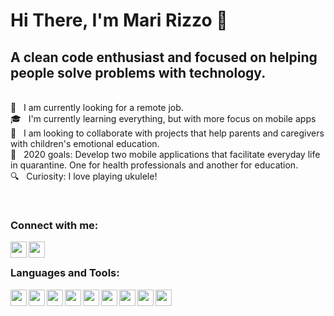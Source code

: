 # Hi There, I'm Mari Rizzo 👋

## A clean code enthusiast and focused on helping people solve problems with technology.

<br/> :satellite: &nbsp; I am currently looking for a remote job.
<br/> :mortar_board: &nbsp; I'm currently learning everything, but with more focus on mobile apps
<br/> :handshake: &nbsp; I am looking to collaborate with projects that help parents and caregivers with children's emotional education.
<br/> :dart: &nbsp; 2020 goals: Develop two mobile applications that facilitate everyday life in quarantine. One for health professionals and another for education.
<br/> :mag: &nbsp; Curiosity: I love playing ukulele!

<br/>
  <h3> Connect with me: </h3>
<a href="https://www.instagram.com/marianamorallesrizzo/" target="_blank">
    <img align="left" width="26px" src="https://user-images.githubusercontent.com/69127182/91503533-118c2f80-e8a1-11ea-9724-e0ebd2087205.png" style="max-width=100%" />
</a>
<a href="https://www.linkedin.com/in/mariana-rizzo-3035b529/" target="_blank">
    <img align="left" width="26px" src="https://user-images.githubusercontent.com/69127182/91503359-a17da980-e8a0-11ea-8021-5ab9dfb5e11e.png" style="max-width=100%" />
</a>
<br/>

  <h3> Languages and Tools: </h3>
<img align="left" width="26px" src="https://user-images.githubusercontent.com/69127182/91502141-bf95da80-e89d-11ea-8784-02bafb4d1cdf.png" style="max-width=100%" />
<img align="left" width="26px" src="https://user-images.githubusercontent.com/69127182/91502081-983f0d80-e89d-11ea-82c2-778c3d1d8dbb.png" style="max-width=100%" />
<img align="left" width="26px" src="https://user-images.githubusercontent.com/69127182/91502086-9d9c5800-e89d-11ea-81b8-83e69d78a675.png" style="max-width=100%" />
<img align="left" width="26px" src="https://user-images.githubusercontent.com/69127182/91502103-a68d2980-e89d-11ea-8a92-07707129b7e1.png" style="max-width=100%" />
<img align="left" width="26px" src="https://user-images.githubusercontent.com/69127182/91502062-8d847880-e89d-11ea-9053-dc973bac7b60.png" style="max-width=100%" />
<img align="left" width="26px" src="https://user-images.githubusercontent.com/69127182/91502109-aa20b080-e89d-11ea-8b7d-99ca8b54867a.png" style="max-width=100%" />
<img align="left" width="26px" src="https://user-images.githubusercontent.com/69127182/91502116-adb43780-e89d-11ea-8409-1bee07e969a1.png" style="max-width=100%" />
<img align="left" width="26px" src="https://user-images.githubusercontent.com/69127182/91502123-b278eb80-e89d-11ea-9848-61cda0e893c1.png" style="max-width=100%" />
<img align="left" width="26px" src="https://user-images.githubusercontent.com/69127182/91502130-b86ecc80-e89d-11ea-9221-27f1414dd04a.png" style="max-width=100%" />
